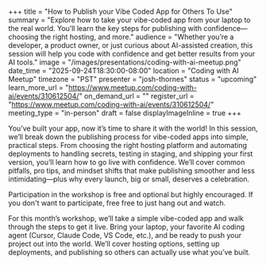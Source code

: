 +++
title = "How to Publish your Vibe Coded App for Others To Use"
summary = "Explore how to take your vibe-coded app from your laptop to the real world. You’ll learn the key steps for publishing with confidence—choosing the right hosting, and more."
audience = "Whether you’re a developer, a product owner, or just curious about AI-assisted creation, this session will help you code with confidence and get better results from your AI tools."
image = "/images/presentations/coding-with-ai-meetup.png"
date_time = "2025-09-24T18:30:00-08:00"
location = "Coding with AI Meetup"
timezone = "PST"
presenter = "josh-thornes"
status = "upcoming"
learn_more_url = "https://www.meetup.com/coding-with-ai/events/310612504/"
on_demand_url = ""
register_url = "https://www.meetup.com/coding-with-ai/events/310612504/"
meeting_type = "in-person"
draft = false
displayImageInline = true
+++

You’ve built your app, now it’s time to share it with the world! In this session, we’ll break down the publishing process for vibe-coded apps into simple, practical steps. From choosing the right hosting platform and automating deployments to handling secrets, testing in staging, and shipping your first version, you’ll learn how to go live with confidence. We’ll cover common pitfalls, pro tips, and mindset shifts that make publishing smoother and less intimidating—plus why every launch, big or small, deserves a celebration.

Participation in the workshop is free and optional but highly encouraged. If you don't want to participate, free free to just hang out and watch.

For this month’s workshop, we’ll take a simple vibe-coded app and walk through the steps to get it live. Bring your laptop, your favorite AI coding agent (Cursor, Claude Code, VS Code, etc.), and be ready to push your project out into the world. We’ll cover hosting options, setting up deployments, and publishing so others can actually use what you’ve built.